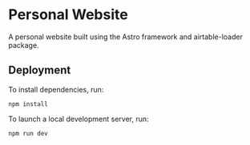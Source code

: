 
# Personal Website

A personal website built using the Astro framework and airtable-loader package.

## Deployment

To install dependencies, run:
```
npm install
```
To launch a local development server, run:
```
npm run dev
```
